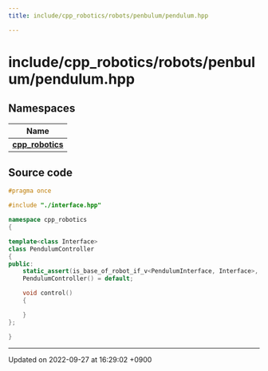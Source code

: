 ```yaml
---
title: include/cpp_robotics/robots/penbulum/pendulum.hpp

---
```


# include/cpp_robotics/robots/penbulum/pendulum.hpp



## Namespaces

| Name           |
| -------------- |
| **[cpp_robotics](/cpp_robotics/doxybook/Namespaces/namespacecpp__robotics/)**  |




## Source code

```cpp
#pragma once

#include "./interface.hpp"

namespace cpp_robotics
{

template<class Interface>
class PendulumController
{
public:
    static_assert(is_base_of_robot_if_v<PendulumInterface, Interface>, "");
    PendulumController() = default;

    void control()
    {

    }
};

}
```


-------------------------------

Updated on 2022-09-27 at 16:29:02 +0900

